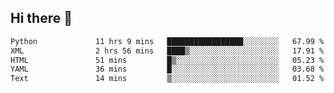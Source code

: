 ## Hi there 👋

<!--
**alihaqberdi/alihaqberdi** is a ✨ _special_ ✨ repository because its `README.md` (this file) appears on your GitHub profile.

Here are some ideas to get you started:

- 🔭 I’m currently working on ...
- 🌱 I’m currently learning ...
- 👯 I’m looking to collaborate on ...
- 🤔 I’m looking for help with ...
- 💬 Ask me about ...
- 📫 How to reach me: ...
- 😄 Pronouns: ...
- ⚡ Fun fact: ...
-->

<!--START_SECTION:waka-->

```txt
Python             11 hrs 9 mins   █████████████████░░░░░░░░   67.99 %
XML                2 hrs 56 mins   ████▒░░░░░░░░░░░░░░░░░░░░   17.91 %
HTML               51 mins         █▒░░░░░░░░░░░░░░░░░░░░░░░   05.23 %
YAML               36 mins         █░░░░░░░░░░░░░░░░░░░░░░░░   03.68 %
Text               14 mins         ▒░░░░░░░░░░░░░░░░░░░░░░░░   01.52 %
```

<!--END_SECTION:waka-->
